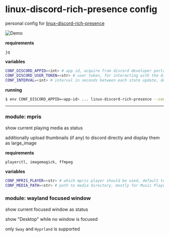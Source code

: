 # linux-discord-rich-presence config
personal config for [linux-discord-rich-presence](https://github.com/trickybestia/linux-discord-rich-presence)

![Demo](https://i.imgur.com/vYYjsUM.png)

**requirements**
```
jq
```

**variables**
```bash
CONF_DISCORD_APPID=<int> # app id, acquire from discord developer portal <required>
CONF_DISCORD_USER_TOKEN=<str> # user token, for interacting with the discord user api, acquire from a browser's Dev tools [optional]
CONF_INTERVAL=<int> # interval in seconds between each state update, default to 5s [optional]
```

**running**
```bash
$ env CONF_DISCORD_APPID=<app-id> ... linux-discord-rich-presence --config /path/to/config
```

<hr>

### module: mpris
show current playing media as status

additionally upload thumbnails (if any) to discord directly and display them as large_image

**requirements**
```
playerctl, imagemagick, ffmpeg
```

**variables**
```bash
CONF_MPRIS_PLAYER=<str> # which mpris player should be used, default to Music Player Daemon [optional]
CONF_MEDIA_PATH=<str> # path to media directory, mostly for Music Player Daemon [required for MPD]
```

### module: wayland focused window
show current focused window as status

show "Desktop" while no window is focused

only ``Sway`` and ``Hyprland`` is supported
